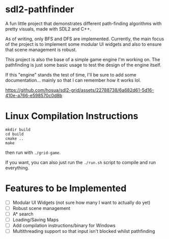# sdl2-pathfinder

A fun little project that demonstrates different path-finding algorithms with pretty visuals, made with SDL2 and C++.

As of writing, only BFS and DFS are implemented. Currently, the main focus of the project is to implement some modular UI widgets and also to ensure that scene management is robust.

This project is also the base of a simple game engine I'm working on. The pathfinding is just some basic usage to test the design of the engine itself.

If this "engine" stands the test of time, I'll be sure to add some documentation... mainly so that I can remember how it works lol.


https://github.com/hosua/sdl2-grid/assets/22788738/6a682d61-5d16-410e-a766-e598570c0d8b

# Linux Compilation Instructions
```
mkdir build
cd build
cmake ..
make
```
then run with `./grid-game`.

If you want, you can also just run the `./run.sh` script to compile and run everything.


# Features to be Implemented
- [ ] Modular UI Widgets (not sure how many I want to actually do yet)
- [ ] Robust scene management
- [ ] A* search 
- [ ] Loading/Saving Maps
- [ ] Add compilation instructions/binary for Windows
- [ ] Multithreading support so that input isn't blocked whilst pathfinding
